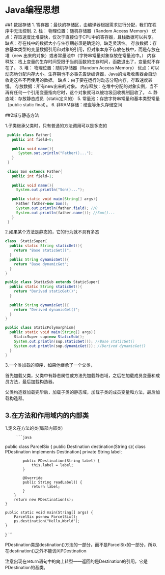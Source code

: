 #                        Java编程思想
##1.数据存储
    1. 寄存器：最快的存储区，由编译器根据需求进行分配，我们在程序中无法控制. 
     2. 栈：
      物理位置：随机存储器（Random Access Memory）
      优点：存取速度比堆要快，仅次于直接位于CPU中的寄存器，且栈数据可以共享。
      缺点：存在栈中的数据大小与生存期必须是确定的，缺乏灵活性。
      存放数据：存放基本类型的变量数据引用和对象的引用，但对象本身不存放在栈中，而是存放在堆（new 出来的对象）或者常量池中（字符串常量对象存放在常量池中。） 
      内存释放：栈上变量的生存时间受限于当前函数的生存时间，函数退出了，变量就不存在了。
     3. 堆：
      物理位置：随机存储器（Random Access Memory）
      优点：可以动态地分配内存大小，生存期也不必事先告诉编译器，Java的垃圾收集器会自动收走这些不再使用的数据。
      缺点：由于要在运行时动态分配内存，存取速度较慢。
      存放数据：所有new出来的对象。 
      内存释放：在堆中分配的对象实例，当不再有任何一个引用变量指向它时，这个对象就可以被垃圾回收机制回收了。
     4. 静态域：存放静态成员（static定义的） 
     5. 常量池：存放字符串常量和基本类型常量（public static final）。
     6. 非RAM存储：硬盘等永久存储空间



##2域与静态方法

   1.子类继承父类时，只有普通的方法调用可以是多态的

```java
 public class Father{
   public int field=0;
   
   public void name(){
      System.out.println("Father()...");
   }
 }
 
 class Son extends Father{
   public int field=1;
   
   public void name(){
     System.out.println("Son()...");
   
   public static void main(String[] args){
     Father father=new Son();
     System.out.println(father.field); //0
     System.out.println(father.name()); //Son()...
   }
 }
```

   

 2.如果某个方法是静态的，它的行为就不具有多态

   ```java
   class  StaticSuper{
     public static String staticGet(){
       return "Base staticGet()";
     }
     public String dynamicGet(){
       return "Base dynamicGet";
     }
   }
   
   public class StaticSub extends StaticSuper{
     public static String staticGet(){
       return "Derived staticGet()";
     }
     
     public String dynamicGet(){
       return "Derived dynamicGet()";
     }
   }
   
   public class StaticPolymorphism{
     public static void main(String[] args){
       StaticSuper sup=new StaticSub();
       System.out.println(sup.staticGet()); //Base staticGet()
       System.out.println(sup.dynamicGet()); //Derived dynamicGet()
     }
   }
   ```



3.一个类加载的顺序，如果他继承了一个父类，

​      首先加载父类，父类中有静态属性或方法先加载静态域，之后在加载成员变量和成员方法，最后加载构造器。

​      父类构造器加载完毕后，加载子类的静态域，加载子类的成员变量和方法，最后加载构造器。



## 3.在方法和作用域内的内部类

  1.定义在方法的类(局部内部类)

         ```java
public class ParcelSix {
    public Destination destination(String s){
        class PDestination implements Destination{
            private String label;

            public PDestination(String label) {
                this.label = label;
            }

            @Override
            public String readLabel() {
                return label;
            }
        }
        return new PDestination(s);
    }

    public static void main(String[] args) {
        ParcelSix ps=new ParcelSix();
        ps.destination("Hello,World");
    }
}
         ```

 PDestination类是destination()方法的一部分，而不是ParcelSix的一部分，所以在destination()之外不能访问PDestination

 注意出现在return语句中的向上转型——返回的是Destination的引用，它是PDestination的基类。